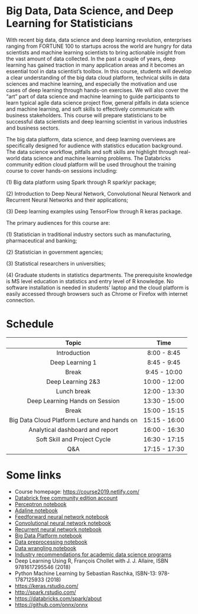 # Big Data, Data Science, and Deep Learning for Statisticians 

With recent big data, data science and deep learning revolution, enterprises ranging from FORTUNE 100 to startups across the world are hungry for data scientists and machine learning scientists to bring actionable insight from the vast amount of data collected. In the past a couple of years, deep learning has gained traction in many application areas and it becomes an essential tool in data scientist’s toolbox. In this course, students will develop a clear understanding of the big data cloud platform, technical skills in data sciences and machine learning, and especially the motivation and use cases of deep learning through hands-on exercises. We will also cover the “art” part of data science and machine learning to guide participants to learn typical agile data science project flow, general pitfalls in data science and machine learning, and soft skills to effectively communicate with business stakeholders. This course will prepare statisticians to be successful data scientists and deep learning scientist in various industries and business sectors.

The big data platform, data science, and deep learning overviews are specifically designed for audience with statistics education background. The data science workflow, pitfalls and soft skills are highlight through real-world data science and machine learning problems. The Databricks community edition cloud platform will be used throughout the training course to cover hands-on sessions including: 

(1) Big data platform using Spark through R sparklyr package;   

(2) Introduction to Deep Neural Network, Convolutional Neural Network and Recurrent Neural Networks and their applications;  

(3) Deep learning examples using TensorFlow through R keras package.   

The primary audiences for this course are: 

(1) Statistician in traditional industry sectors such as manufacturing, pharmaceutical and banking; 

(2) Statistician in government agencies; 

(3) Statistical researchers in universities;  

(4) Graduate students in statistics departments. The prerequisite knowledge is MS level education in statistics and entry level of R knowledge. No software installation is needed in students’ laptop and the cloud platform is easily accessed through browsers such as Chrome or Firefox with internet connection. 

# Schedule

| Topic | Time |
| :---: | :---: |
| Introduction | 8:00 - 8:45 |
| Deep Learning 1 | 8:45 - 9:45 |
| Break | 9:45 - 10:00 |
| Deep Learning 2&3	| 10:00 - 12:00 |
| Lunch break |	12:00 - 13:30 |
| Deep Learning Hands on Session |	13:30 - 15:00 |
| Break	| 15:00 - 15:15 |
| Big Data Cloud Platform Lecture and hands on | 15:15 - 16:00 |
| Analytical dashboard and report |	16:00 - 16:30 |
| Soft Skill and Project Cycle |	16:30 - 17:15 |
| Q&A |	17:15 - 17:30 |

# Some links

- Course homepage: https://course2019.netlify.com/ 
- [Databrick free community edition account](https://accounts.cloud.databricks.com/registration.html#signup/community)
- [Perceptron notebook](https://databricks-prod-cloudfront.cloud.databricks.com/public/4027ec902e239c93eaaa8714f173bcfc/2961012104553482/2761297084239405/1806228006848429/latest.html)
- [Adaline notebook](https://databricks-prod-cloudfront.cloud.databricks.com/public/4027ec902e239c93eaaa8714f173bcfc/2961012104553482/2761297084239426/1806228006848429/latest.html)
- [Feedforward neural network notebook](https://databricks-prod-cloudfront.cloud.databricks.com/public/4027ec902e239c93eaaa8714f173bcfc/2961012104553482/4462572393058030/1806228006848429/latest.html)
- [Convolutional neural network notebook](https://databricks-prod-cloudfront.cloud.databricks.com/public/4027ec902e239c93eaaa8714f173bcfc/2961012104553482/4462572393058129/1806228006848429/latest.html) 
- [Recurrent neural network notebook](https://databricks-prod-cloudfront.cloud.databricks.com/public/4027ec902e239c93eaaa8714f173bcfc/2961012104553482/4462572393058228/1806228006848429/latest.html)
- [Big Data Platform notebook](https://databricks-prod-cloudfront.cloud.databricks.com/public/4027ec902e239c93eaaa8714f173bcfc/2961012104553482/3725396058299890/1806228006848429/latest.html)
- [Data preprocessing notebook](https://databricks-prod-cloudfront.cloud.databricks.com/public/4027ec902e239c93eaaa8714f173bcfc/2961012104553482/3241206203474646/1806228006848429/latest.html)
- [Data wrangling notebook](https://databricks-prod-cloudfront.cloud.databricks.com/public/4027ec902e239c93eaaa8714f173bcfc/2961012104553482/3241206203474687/1806228006848429/latest.html)
- [Industry recommendations for academic data science programs](https://github.com/brohrer/academic_advisory)
- Deep Learning Using R, François Chollet with J. J. Allaire, ISBN 9781617295546 (2018)
- Python Machine Learning by Sebastian Raschka, ISBN-13: 978-1787125933 (2018)
- https://keras.rstudio.com/ 
- http://spark.rstudio.com/
- https://databricks.com/spark/about
- https://github.com/onnx/onnx 
